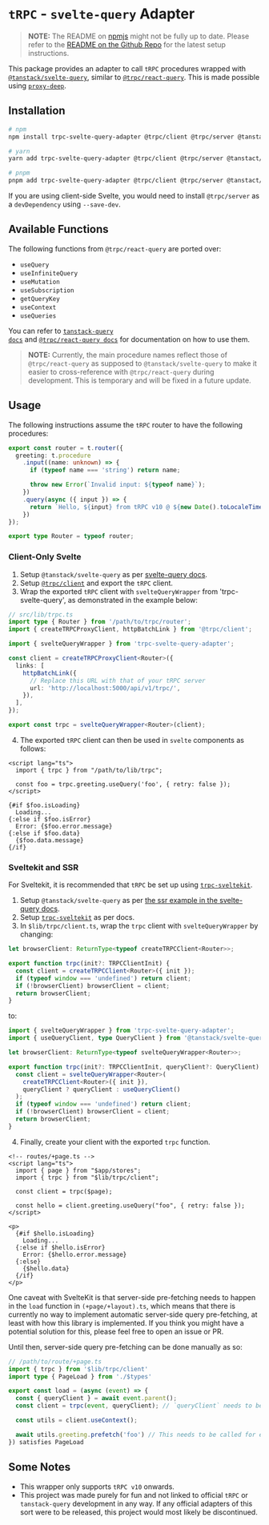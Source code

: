 # `tRPC` - `svelte-query` Adapter

> **NOTE:** The README on [npmjs](https://npmjs.com/) might not be fully up to date. Please refer to the [README on the Github Repo](https://github.com/vishalbalaji/trpc-svelte-query-adapter/#readme) for the latest setup instructions.

This package provides an adapter to call `tRPC` procedures wrapped with <code>[@tanstack/svelte-query](https://tanstack.com/query/v4/docs/svelte/overview)</code>, similar to <code>[@trpc/react-query](https://trpc.io/docs/react)</code>. This is made possible using <code>[proxy-deep](https://www.npmjs.com/package/proxy-deep)</code>.

## Installation

```bash
# npm
npm install trpc-svelte-query-adapter @trpc/client @trpc/server @tanstact/svelte-query

# yarn
yarn add trpc-svelte-query-adapter @trpc/client @trpc/server @tanstact/svelte-query

# pnpm
pnpm add trpc-svelte-query-adapter @trpc/client @trpc/server @tanstact/svelte-query
```

If you are using client-side Svelte, you would need to install `@trpc/server` as a `devDependency` using `--save-dev`.

## Available Functions

The following functions from `@trpc/react-query` are ported over:

- `useQuery`
- `useInfiniteQuery`
- `useMutation`
- `useSubscription`
- `getQueryKey`
- `useContext`
- `useQueries`

You can refer to <code>[tanstack-query docs](https://tanstack.com/query/latest/docs/react/overview)</code> and <code>[@trpc/react-query docs](https://trpc.io/docs/react)</code> for documentation on how to use them.

> **NOTE:** Currently, the main procedure names reflect those of `@trpc/react-query` as supposed to `@tanstack/svelte-query` to make it easier to cross-reference with `@trpc/react-query` during development. This is temporary and will be fixed in a future update.

## Usage

The following instructions assume the `tRPC` router to have the following procedures:

```typescript
export const router = t.router({
  greeting: t.procedure
    .input((name: unknown) => {
      if (typeof name === 'string') return name;

      throw new Error(`Invalid input: ${typeof name}`);
    })
    .query(async ({ input }) => {
      return `Hello, ${input} from tRPC v10 @ ${new Date().toLocaleTimeString()}`;
    })
});

export type Router = typeof router;
```

### Client-Only Svelte

1. Setup `@tanstack/svelte-query` as per [svelte-query docs](https://tanstack.com/query/v4/docs/svelte/overview).
2. Setup <code>[@trpc/client](https://trpc.io/docs/client)</code> and export the `tRPC` client.
3. Wrap the exported `tRPC` client with `svelteQueryWrapper` from 'trpc-svelte-query', as demonstrated in the example below:

```typescript
// src/lib/trpc.ts
import type { Router } from '/path/to/trpc/router';
import { createTRPCProxyClient, httpBatchLink } from '@trpc/client';

import { svelteQueryWrapper } from 'trpc-svelte-query-adapter';

const client = createTRPCProxyClient<Router>({
  links: [
    httpBatchLink({
	  // Replace this URL with that of your tRPC server
      url: 'http://localhost:5000/api/v1/trpc/',
    }),
  ],
});

export const trpc = svelteQueryWrapper<Router>(client);
```

4. The exported `tRPC` client can then be used in `svelte` components as follows:

```svelte
<script lang="ts">
  import { trpc } from "/path/to/lib/trpc";

  const foo = trpc.greeting.useQuery('foo', { retry: false });
</script>

{#if $foo.isLoading}
  Loading...
{:else if $foo.isError}
  Error: {$foo.error.message}
{:else if $foo.data}
  {$foo.data.message}
{/if}
```

### Sveltekit and SSR

For Sveltekit, it is recommended that `tRPC` be set up using <code>[trpc-sveltekit](https://icflorescu.github.io/trpc-sveltekit/getting-started)</code>.

1. Setup `@tanstack/svelte-query` as per [the ssr example in the svelte-query docs](https://tanstack.com/query/v4/docs/svelte/ssr#using-prefetchquery).
2. Setup <code>[trpc-sveltekit](https://icflorescu.github.io/trpc-sveltekit/getting-started)</code> as per docs.
3. In `$lib/trpc/client.ts`, wrap the `trpc` client with `svelteQueryWrapper` by changing:

```typescript
let browserClient: ReturnType<typeof createTRPCClient<Router>>;

export function trpc(init?: TRPCClientInit) {
  const client = createTRPCClient<Router>({ init });
  if (typeof window === 'undefined') return client;
  if (!browserClient) browserClient = client;
  return browserClient;
}
```

to:

```typescript
import { svelteQueryWrapper } from 'trpc-svelte-query-adapter';
import { useQueryClient, type QueryClient } from '@tanstack/svelte-query';

let browserClient: ReturnType<typeof svelteQueryWrapper<Router>>;

export function trpc(init?: TRPCClientInit, queryClient?: QueryClient) {
  const client = svelteQueryWrapper<Router>(
    createTRPCClient<Router>({ init }),
    queryClient ? queryClient : useQueryClient()
  );
  if (typeof window === 'undefined') return client;
  if (!browserClient) browserClient = client;
  return browserClient;
}
```

4. Finally, create your client with the exported `trpc` function.

```svelte
<!-- routes/+page.ts -->
<script lang="ts">
  import { page } from "$app/stores";
  import { trpc } from "$lib/trpc/client";

  const client = trpc($page);

  const hello = client.greeting.useQuery("foo", { retry: false });
</script>

<p>
  {#if $hello.isLoading}
    Loading...
  {:else if $hello.isError}
    Error: {$hello.error.message}
  {:else}
    {$hello.data}
  {/if}
</p>
```

One caveat with SvelteKit is that server-side pre-fetching needs to happen in the `load` function in `(+page/+layout).ts`, which means that there is currently no way to implement automatic server-side query pre-fetching, at least with how this library is implemented. If you think you might have a potential solution for this, please feel free to open an issue or PR.

Until then, server-side query pre-fetching can be done manually as so:

```typescript
// /path/to/route/+page.ts
import { trpc } from '$lib/trpc/client'
import type { PageLoad } from './$types'

export const load = (async (event) => {
  const { queryClient } = await event.parent();
  const client = trpc(event, queryClient); // `queryClient` needs to be passed when initializing on the server.

  const utils = client.useContext();

  await utils.greeting.prefetch('foo') // This needs to be called for each query that is called in its corresponding `svelte` component.
}) satisfies PageLoad
```

## Some Notes

* This wrapper only supports `tRPC v10` onwards.
* This project was made purely for fun and not linked to official `tRPC` or `tanstack-query` development in any way. If any official adapters of this sort were to be released, this project would most likely be discontinued.
